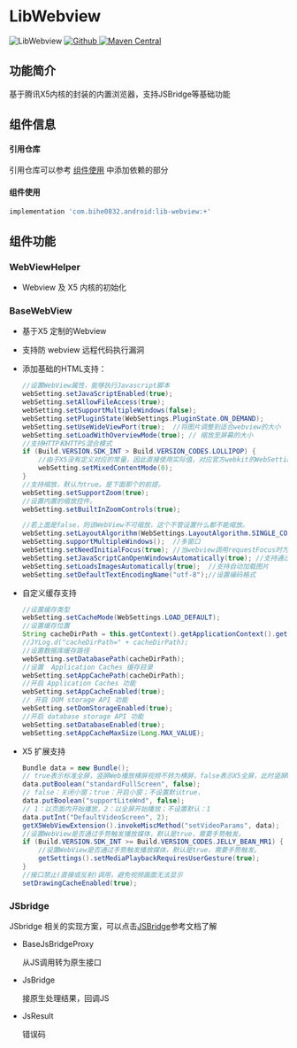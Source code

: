 # LibWebview

![LibWebview](https://img.shields.io/badge/AndroidAppFactory-LibWebview-brightgreen)
[ ![Github](https://img.shields.io/badge/Github-LibWebview-brightgreen?style=social) ](https://github.com/bihe0832/AndroidAppFactory/tree/master/LibWebview)
[ ![Maven Central](https://img.shields.io/maven-central/v/com.bihe0832.android/lib-webview)](https://search.maven.org/artifact/com.bihe0832.android/lib-webview)

## 功能简介

基于腾讯X5内核的封装的内置浏览器，支持JSBridge等基础功能

## 组件信息

#### 引用仓库

引用仓库可以参考 [组件使用](./../start.md) 中添加依赖的部分

#### 组件使用

```groovy
implementation 'com.bihe0832.android:lib-webview:+'
```

## 组件功能

### WebViewHelper

- Webview 及 X5 内核的初始化

### BaseWebView

- 基于X5 定制的Webview

- 支持防 webview 远程代码执行漏洞

- 添加基础的HTML支持：

    ```java
    //设置WebView属性，能够执行Javascript脚本
    webSetting.setJavaScriptEnabled(true);
    webSetting.setAllowFileAccess(true);
    webSetting.setSupportMultipleWindows(false);
    webSetting.setPluginState(WebSettings.PluginState.ON_DEMAND);
    webSetting.setUseWideViewPort(true);  //将图片调整到适合webview的大小
    webSetting.setLoadWithOverviewMode(true); // 缩放至屏幕的大小
    //支持HTTP和HTTPS混合模式
    if (Build.VERSION.SDK_INT > Build.VERSION_CODES.LOLLIPOP) {
        //由于X5没有定义对应的常量，因此直接使用实际值，对应官方webkit的WebSettings.MIXED_CONTENT_ALWAYS_ALLOW
        webSetting.setMixedContentMode(0);
    }
    //支持缩放，默认为true。是下面那个的前提。
    webSetting.setSupportZoom(true);
    //设置内置的缩放控件。
    webSetting.setBuiltInZoomControls(true);

    //若上面是false，则该WebView不可缩放，这个不管设置什么都不能缩放。
    webSetting.setLayoutAlgorithm(WebSettings.LayoutAlgorithm.SINGLE_COLUMN); //支持内容重新布局
    webSetting.supportMultipleWindows();  //多窗口
    webSetting.setNeedInitialFocus(true); //当webview调用requestFocus时为webview设置节点
    webSetting.setJavaScriptCanOpenWindowsAutomatically(true); //支持通过JS打开新窗口
    webSetting.setLoadsImagesAutomatically(true);  //支持自动加载图片
    webSetting.setDefaultTextEncodingName("utf-8");//设置编码格式
    ```

- 自定义缓存支持

    ```java
    //设置缓存类型
    webSetting.setCacheMode(WebSettings.LOAD_DEFAULT);
    //设置缓存位置
    String cacheDirPath = this.getContext().getApplicationContext().getFilesDir().getAbsolutePath() + APP_CACAHE_DIRNAME;
    //JYLog.d("cacheDirPath=" + cacheDirPath);
    //设置数据库缓存路径
    webSetting.setDatabasePath(cacheDirPath);
    //设置  Application Caches 缓存目录
    webSetting.setAppCachePath(cacheDirPath);
    //开启 Application Caches 功能
    webSetting.setAppCacheEnabled(true);
    // 开启 DOM storage API 功能
    webSetting.setDomStorageEnabled(true);
    //开启 database storage API 功能
    webSetting.setDatabaseEnabled(true);
    webSetting.setAppCacheMaxSize(Long.MAX_VALUE);
    ```

- X5 扩展支持

    ```java
    Bundle data = new Bundle();
    // true表示标准全屏，竖屏Web播放横屏视频不转为横屏，false表示X5全屏，此时竖屏Web播放横屏视频会转为横屏；不设置默认false，
    data.putBoolean("standardFullScreen", false);
    // false：关闭小窗；true：开启小窗；不设置默认true，
    data.putBoolean("supportLiteWnd", false);
    // 1：以页面内开始播放，2：以全屏开始播放；不设置默认：1
    data.putInt("DefaultVideoScreen", 2);
    getX5WebViewExtension().invokeMiscMethod("setVideoParams", data);
    //设置WebView是否通过手势触发播放媒体，默认是true，需要手势触发。
    if (Build.VERSION.SDK_INT >= Build.VERSION_CODES.JELLY_BEAN_MR1) {
        //设置WebView是否通过手势触发播放媒体，默认是true，需要手势触发。
        getSettings().setMediaPlaybackRequiresUserGesture(true);
    }
    //接口禁止(直接或反射)调用，避免视频画面无法显示
    setDrawingCacheEnabled(true);
    ```

### JSbridge

JSbridge 相关的实现方案，可以点击[JSBridge](./../../../tools/android_jsbridge.md)参考文档了解

- BaseJsBridgeProxy

    从JS调用转为原生接口

- JsBridge

    接原生处理结果，回调JS


- JsResult

    错误码